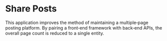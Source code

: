 # Share Posts

This application improves the method of maintaining a multiple&#8209;page posting platform. By pairing a front&#8209;end framework with back&#8209;end APIs, the overall page count is reduced to a single entity.
